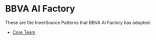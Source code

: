 # BBVA AI Factory

These are the InnerSource Patterns that BBVA AI Factory has adopted:

* [Core Team](../patterns/2-structured/core-team.md)
